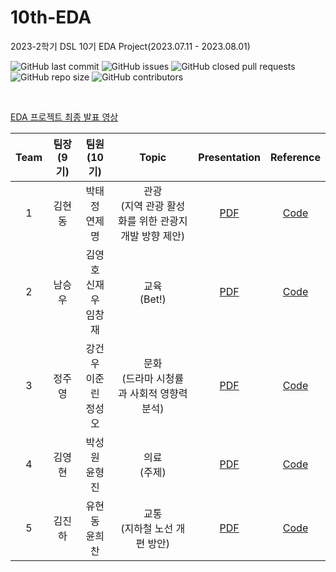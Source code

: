 # 10th-EDA
2023-2학기 DSL 10기 EDA Project(2023.07.11 - 2023.08.01)


![GitHub last commit](https://img.shields.io/github/last-commit/DataScience-Lab-Yonsei/10th_EDA?color=red)
![GitHub issues](https://img.shields.io/github/issues/DataScience-Lab-Yonsei/10th_EDA)
![GitHub closed pull requests](https://img.shields.io/github/issues-pr-closed-raw/DataScience-Lab-Yonsei/10th_EDA)
![GitHub repo size](https://img.shields.io/github/repo-size/DataScience-Lab-Yonsei/10th_EDA)
![GitHub contributors](https://img.shields.io/github/contributors/DataScience-Lab-Yonsei/10th_EDA?color=purple)

<br>

[EDA 프로젝트 최종 발표 영상](link)

|Team|팀장(9기)|팀원(10기)|Topic|Presentation|Reference|
|:---:|:---:|:---:|:---:|:---:|:---:|
|1|김현동|박태정<br>연제명|관광<br>(지역 관광 활성화를 위한 관광지 개발 방향 제안)|[PDF](https://github.com/donny0417/10th-EDA/files/12266950/EDA_A._.pdf)|[Code](Team_A/김현동/EDA_관광_A조.ipynb)|
|2|남승우|김영호<br>신재우<br>임창재|교육<br>(Bet!)|[PDF](Team_B/EDA_B조.pdf)|[Code](Team_B)|
|3|정주영|강건우<br>이준린<br>정성오|문화<br>(드라마 시청률과 사회적 영향력 분석)|[PDF](Team_C/EDA-C조.pdf)|[Code](Team_C/SourceCode)|
|4|김영현|박성원<br>윤형진|의료<br>(주제)|[PDF](Team_D/EDA_D조_발표자료.pdf)|[Code](Team_D)|
|5|김진하|유현동<br>윤희찬|교통<br>(지하철 노선 개편 방안)|[PDF](link)|[Code](code)|

<br><br>

